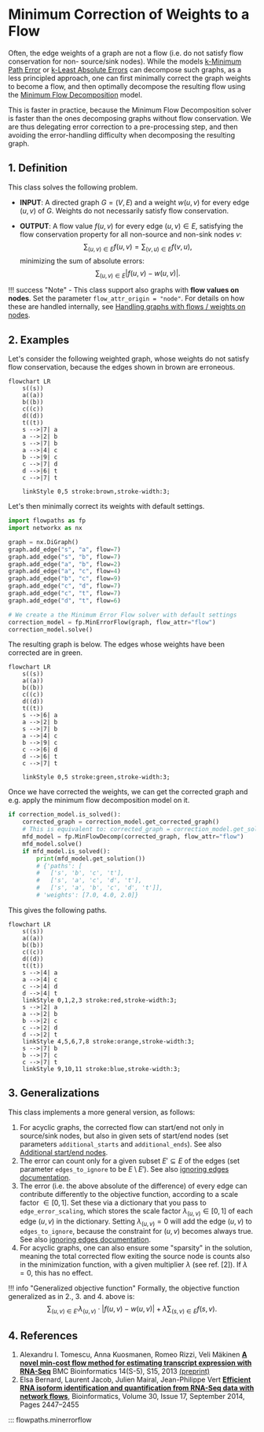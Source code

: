 # Minimum Correction of Weights to a Flow

Often, the edge weights of a graph are not a flow (i.e. do not satisfy flow conservation for non- source/sink nodes). While the models [k-Minimum Path Error](k-min-path-error.md) or [k-Least Absolute Errors](k-least-absolute-errors.md) can decompose such graphs, as a less principled approach, one can first minimally correct the graph weights to become a flow, and then optimally decompose the resulting flow using the [Minimum Flow Decomposition](minimum-flow-decomposition.md) model. 

This is faster in practice, because the Minimum Flow Decomposition solver is faster than the ones decomposing graphs without flow conservation. We are thus delegating error correction to a pre-processing step, and then avoiding the error-handling difficulty when decomposing the resulting graph.

## 1. Definition

This class solves the following problem.

- **INPUT**: A directed graph $G = (V,E)$ and a weight $w(u,v)$ for every edge $(u,v)$ of $G$. Weights do not necessarily satisfy flow conservation. 

- **OUTPUT**: A flow value $f(u,v)$ for every edge $(u,v) \in E$, satisfying the flow conservation property for all non-source and non-sink nodes $v$:
$$
\sum_{(u,v) \in E} f(u,v) = \sum_{(v,u) \in E} f(v,u),
$$
minimizing the sum of absolute errors:
$$
\sum_{(u,v) \in E}\Big|f(u,v) - w(u,v)\Big|.
$$

!!! success "Note"
    - This class support also graphs with **flow values on nodes**. Set the parameter `flow_attr_origin = "node"`. For details on how these are handled internally, see [Handling graphs with flows / weights on nodes](node-expanded-digraph.md).

## 2. Examples

Let's consider the following weighted graph, whose weights do not satisfy flow conservation, because the edges shown in brown are erroneous.

``` mermaid
flowchart LR
    s((s))
    a((a))
    b((b))
    c((c))
    d((d))
    t((t))
    s -->|7| a
    a -->|2| b
    s -->|7| b
    a -->|4| c
    b -->|9| c
    c -->|7| d
    d -->|6| t
    c -->|7| t

    linkStyle 0,5 stroke:brown,stroke-width:3;
```

Let's then minimally correct its weights with default settings.

```python hl_lines="15 16"
import flowpaths as fp
import networkx as nx

graph = nx.DiGraph()
graph.add_edge("s", "a", flow=7)
graph.add_edge("s", "b", flow=7)
graph.add_edge("a", "b", flow=2)
graph.add_edge("a", "c", flow=4)
graph.add_edge("b", "c", flow=9)
graph.add_edge("c", "d", flow=7)
graph.add_edge("c", "t", flow=7)
graph.add_edge("d", "t", flow=6)

# We create a the Minimum Error Flow solver with default settings
correction_model = fp.MinErrorFlow(graph, flow_attr="flow")
correction_model.solve()
```

The resulting graph is below. The edges whose weights have been corrected are in green.

``` mermaid
flowchart LR
    s((s))
    a((a))
    b((b))
    c((c))
    d((d))
    t((t))
    s -->|6| a
    a -->|2| b
    s -->|7| b
    a -->|4| c
    b -->|9| c
    c -->|6| d
    d -->|6| t
    c -->|7| t

    linkStyle 0,5 stroke:green,stroke-width:3;
```

Once we have corrected the weights, we can get the corrected graph and e.g. apply the minimum flow decomposition model on it.

```python hl_lines="2 3"
if correction_model.is_solved():
    corrected_graph = correction_model.get_corrected_graph()
    # This is equivalent to: corrected_graph = correction_model.get_solution()["graph"]
    mfd_model = fp.MinFlowDecomp(corrected_graph, flow_attr="flow")
    mfd_model.solve()
    if mfd_model.is_solved():
        print(mfd_model.get_solution())
        # {'paths': [
        #   ['s', 'b', 'c', 't'], 
        #   ['s', 'a', 'c', 'd', 't'], 
        #   ['s', 'a', 'b', 'c', 'd', 't']], 
        # 'weights': [7.0, 4.0, 2.0]}
```

This gives the following paths.

``` mermaid
flowchart LR
    s((s))
    a((a))
    b((b))
    c((c))
    d((d))
    t((t))
    s -->|4| a
    a -->|4| c
    c -->|4| d
    d -->|4| t
    linkStyle 0,1,2,3 stroke:red,stroke-width:3;
    s -->|2| a
    a -->|2| b
    b -->|2| c
    c -->|2| d
    d -->|2| t
    linkStyle 4,5,6,7,8 stroke:orange,stroke-width:3;
    s -->|7| b
    b -->|7| c
    c -->|7| t
    linkStyle 9,10,11 stroke:blue,stroke-width:3;
```

## 3. Generalizations

This class implements a more general version, as follows:

1. For acyclic graphs, the corrected flow can start/end not only in source/sink nodes, but also in given sets of start/end nodes (set parameters `additional_starts` and `additional_ends`). See also [Additional start/end nodes](additional-start-end-nodes.md).
2. The error can count only for a given subset $E' \subseteq E$ of the edges (set parameter `edges_to_ignore` to be $E \setminus E'$). See also [ignoring edges documentation](ignoring-edges.md).
3. The error (i.e. the above absolute of the difference) of every edge can contribute differently to the objective function, according to a scale factor $\in [0,1]$. Set these via a dictionary that you pass to `edge_error_scaling`, which stores the scale factor $\lambda_{(u,v)} \in [0,1]$ of each edge $(u,v)$ in the dictionary. Setting $\lambda_{(u,v)} = 0$ will add the edge $(u,v)$ to `edges_to_ignore`, because the constraint for $(u,v)$ becomes always true. See also [ignoring edges documentation](ignoring-edges.md).
4. For acyclic graphs, one can also ensure some "sparsity" in the solution, meaning the total corrected flow exiting the source node is counts also in the minimization function, with a given multiplier $\lambda$ (see ref. [2]). If $\lambda = 0$, this has no effect.

!!! info "Generalized objective function"
    Formally, the objective function generalized as in 2., 3. and 4. above is:
    $$
    \sum_{(u,v) \in E'}\lambda_{(u,v)} \cdot \Big|f(u,v) - w(u,v)\Big| + \lambda \sum_{(s,v) \in E} f(s,v).
    $$

## 4. References

1. Alexandru I. Tomescu, Anna Kuosmanen, Romeo Rizzi, Veli Mäkinen
[**A novel min-cost flow method for estimating transcript expression with RNA-Seq**](http://www.biomedcentral.com/1471-2105/14/S5/S15) BMC Bioinformatics 14(S-5), S15, 2013 [(preprint)](http://cs.helsinki.fi/u/tomescu/papers/RECOMB-Seq-2013.pdf)
2. Elsa Bernard, Laurent Jacob, Julien Mairal, Jean-Philippe Vert
[**Efficient RNA isoform identification and quantification from RNA-Seq data with network flows**](https://doi.org/10.1093/bioinformatics/btu317), Bioinformatics, Volume 30, Issue 17, September 2014, Pages 2447–2455

::: flowpaths.minerrorflow
